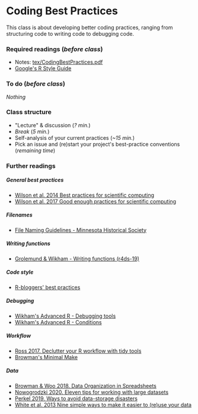 # Coding Best Practices

This class is about developing better coding practices, ranging from structuring code to writing code to debugging code.

### Required readings (_before class_)
- Notes: [tex/CodingBestPractices.pdf](tex/CodingBestPractices.pdf)
- [Google's R Style Guide](https://google.github.io/styleguide/Rguide.html)

### To do (_before class_)
_Nothing_

### Class structure
- "Lecture" & discussion (_? min._)
- _Break_ (_5 min._)
- Self-analysis of your current practices (_~15 min._)
- Pick an issue and (re)start your project's best-practice conventions (_remaining time_)

### Further readings

##### General best practices
- [Wilson et al. 2014 Best practices for scientific computing](../../readings/pdfs/Wilson2014.pdf)
- [Wilson et al. 2017 Good enough practices for scientific computing](../../readings/pdfs/Wilson2017.pdf)

##### Filenames
- [File Naming Guidelines - Minnesota Historical Society](https://www.mnhs.org/preserve/records/electronicrecords/erfnaming.php)

##### Writing functions
- [Grolemund & Wikham - Writing functions (r4ds-19)](https://r4ds.had.co.nz/functions.html#functions)

##### Code style
- [R-bloggers' best practices](https://www.r-bloggers.com/r-code-best-practices/)

##### Debugging
- [Wikham's Advanced R - Debugging tools](https://adv-r.hadley.nz/debugging.html)
- [Wikham's Advanced R - Conditions](https://adv-r.hadley.nz/conditions.html)

##### Workflow
- [Ross 2017. Declutter your R workflow with tidy tools](../../readings/pdfs/Ross2017.pdf)
- [Browman's Minimal Make](https://kbroman.org/minimal_make/)

##### Data
- [Browman & Woo 2018. Data Organization in Spreadsheets](../../readings/pdfs/Browman2018.pdf)
- [Nowogrodzki 2020. Eleven tips for working with large datasets](../../readings/pdfs/Nowogrodzki2020.pdf)
- [Perkel 2019. Ways to avoid data-storage disasters](../../readings/pdfs/Perkel2019.pdf)
- [White et al. 2013 Nine simple ways to make it easier to (re)use your data](../../readings/pdfs/White2013.pdf)
